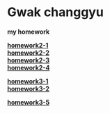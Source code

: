 # Gwak changgyu
**my homework**

[**homework2-1**](http://Changgyu39.github.io/homework2-1.html.html)<br>
[**homework2-2**](http://Changgyu39.github.io/homework2-2.html)<br>
[**homework2-3**](http://Changgyu39.github.io/homework2-3.html)<br>
[**homework2-4**](http://Changgyu39.github.io/homework2-4.html)<br>


[**homework3-1**](http://Changgyu39.github.io/homework3-1.html)<br>
[**homework3-2**](http://Changgyu39.github.io/homework3-2.png)<br>


[**homework3-5**](http://Changgyu39.github.io/homework3-5.jpg)<br>
